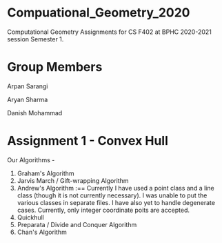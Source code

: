 # Compuational_Geometry_2020
Computational Geometry Assignments for CS F402 at BPHC 2020-2021 session Semester 1. 

# Group Members
Arpan Sarangi

Aryan Sharma

Danish Mohammad

# Assignment 1 - Convex Hull
Our Algorithms - 
1. Graham's Algorithm
2. Jarvis March / Gift-wrapping Algorithm
3. Andrew's Algorithm :==
    Currently I have used a point class and a line class (though it is not currently necessary). I was unable to put the various classes in separate files. I have also                       yet to handle degenerate cases. Currently, only integer coordinate poits are accepted.
4. Quickhull
5. Preparata / Divide and Conquer Algorithm
6. Chan's Algorithm

